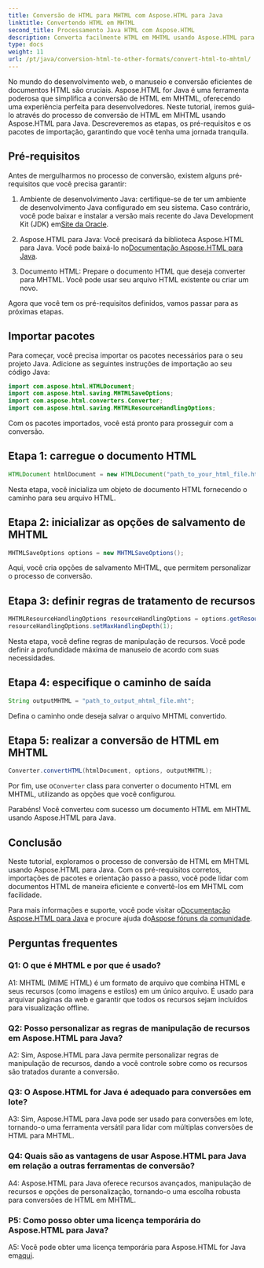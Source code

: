 ```yaml
---
title: Conversão de HTML para MHTML com Aspose.HTML para Java
linktitle: Convertendo HTML em MHTML
second_title: Processamento Java HTML com Aspose.HTML
description: Converta facilmente HTML em MHTML usando Aspose.HTML para Java. Siga nosso guia passo a passo para uma conversão eficiente de HTML em MHTML.
type: docs
weight: 11
url: /pt/java/conversion-html-to-other-formats/convert-html-to-mhtml/
---
```

No mundo do desenvolvimento web, o manuseio e conversão eficientes de documentos HTML são cruciais. Aspose.HTML for Java é uma ferramenta poderosa que simplifica a conversão de HTML em MHTML, oferecendo uma experiência perfeita para desenvolvedores. Neste tutorial, iremos guiá-lo através do processo de conversão de HTML em MHTML usando Aspose.HTML para Java. Descreveremos as etapas, os pré-requisitos e os pacotes de importação, garantindo que você tenha uma jornada tranquila.

## Pré-requisitos

Antes de mergulharmos no processo de conversão, existem alguns pré-requisitos que você precisa garantir:

1. Ambiente de desenvolvimento Java: certifique-se de ter um ambiente de desenvolvimento Java configurado em seu sistema. Caso contrário, você pode baixar e instalar a versão mais recente do Java Development Kit (JDK) em[Site da Oracle](https://www.oracle.com/java/technologies/javase-downloads.html).

2.  Aspose.HTML para Java: Você precisará da biblioteca Aspose.HTML para Java. Você pode baixá-lo no[Documentação Aspose.HTML para Java](https://reference.aspose.com/html/java/).

3. Documento HTML: Prepare o documento HTML que deseja converter para MHTML. Você pode usar seu arquivo HTML existente ou criar um novo.

Agora que você tem os pré-requisitos definidos, vamos passar para as próximas etapas.

## Importar pacotes

Para começar, você precisa importar os pacotes necessários para o seu projeto Java. Adicione as seguintes instruções de importação ao seu código Java:

```java
import com.aspose.html.HTMLDocument;
import com.aspose.html.saving.MHTMLSaveOptions;
import com.aspose.html.converters.Converter;
import com.aspose.html.saving.MHTMLResourceHandlingOptions;
```

Com os pacotes importados, você está pronto para prosseguir com a conversão.

## Etapa 1: carregue o documento HTML

```java
HTMLDocument htmlDocument = new HTMLDocument("path_to_your_html_file.html");
```

Nesta etapa, você inicializa um objeto de documento HTML fornecendo o caminho para seu arquivo HTML.

## Etapa 2: inicializar as opções de salvamento de MHTML

```java
MHTMLSaveOptions options = new MHTMLSaveOptions();
```

Aqui, você cria opções de salvamento MHTML, que permitem personalizar o processo de conversão.

## Etapa 3: definir regras de tratamento de recursos

```java
MHTMLResourceHandlingOptions resourceHandlingOptions = options.getResourceHandlingOptions();
resourceHandlingOptions.setMaxHandlingDepth(1);
```

Nesta etapa, você define regras de manipulação de recursos. Você pode definir a profundidade máxima de manuseio de acordo com suas necessidades.

## Etapa 4: especifique o caminho de saída

```java
String outputMHTML = "path_to_output_mhtml_file.mht";
```

Defina o caminho onde deseja salvar o arquivo MHTML convertido.

## Etapa 5: realizar a conversão de HTML em MHTML

```java
Converter.convertHTML(htmlDocument, options, outputMHTML);
```

 Por fim, use o`Converter` class para converter o documento HTML em MHTML, utilizando as opções que você configurou.

Parabéns! Você converteu com sucesso um documento HTML em MHTML usando Aspose.HTML para Java.

## Conclusão

Neste tutorial, exploramos o processo de conversão de HTML em MHTML usando Aspose.HTML para Java. Com os pré-requisitos corretos, importações de pacotes e orientação passo a passo, você pode lidar com documentos HTML de maneira eficiente e convertê-los em MHTML com facilidade.

 Para mais informações e suporte, você pode visitar o[Documentação Aspose.HTML para Java](https://reference.aspose.com/html/java/) e procure ajuda do[Aspose fóruns da comunidade](https://forum.aspose.com/).

## Perguntas frequentes

### Q1: O que é MHTML e por que é usado?

A1: MHTML (MIME HTML) é um formato de arquivo que combina HTML e seus recursos (como imagens e estilos) em um único arquivo. É usado para arquivar páginas da web e garantir que todos os recursos sejam incluídos para visualização offline.

### Q2: Posso personalizar as regras de manipulação de recursos em Aspose.HTML para Java?

A2: Sim, Aspose.HTML para Java permite personalizar regras de manipulação de recursos, dando a você controle sobre como os recursos são tratados durante a conversão.

### Q3: O Aspose.HTML for Java é adequado para conversões em lote?

A3: Sim, Aspose.HTML para Java pode ser usado para conversões em lote, tornando-o uma ferramenta versátil para lidar com múltiplas conversões de HTML para MHTML.

### Q4: Quais são as vantagens de usar Aspose.HTML para Java em relação a outras ferramentas de conversão?

A4: Aspose.HTML para Java oferece recursos avançados, manipulação de recursos e opções de personalização, tornando-o uma escolha robusta para conversões de HTML em MHTML.

### P5: Como posso obter uma licença temporária do Aspose.HTML para Java?

A5: Você pode obter uma licença temporária para Aspose.HTML for Java em[aqui](https://purchase.aspose.com/temporary-license/).